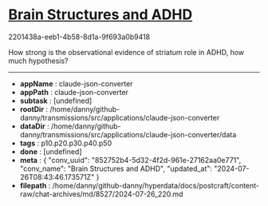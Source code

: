 # [Brain Structures and ADHD](https://claude.ai/chat/852752b4-5d32-4f2d-961e-27162aa0e771)

2201438a-eeb1-4b58-8d1a-9f693a0b9418

How strong is the observational evidence of striatum role in ADHD, how much hypothesis?

---

* **appName** : claude-json-converter
* **appPath** : claude-json-converter
* **subtask** : [undefined]
* **rootDir** : /home/danny/github-danny/transmissions/src/applications/claude-json-converter
* **dataDir** : /home/danny/github-danny/transmissions/src/applications/claude-json-converter/data
* **tags** : p10.p20.p30.p40.p50
* **done** : [undefined]
* **meta** : {
  "conv_uuid": "852752b4-5d32-4f2d-961e-27162aa0e771",
  "conv_name": "Brain Structures and ADHD",
  "updated_at": "2024-07-26T08:43:46.173571Z"
}
* **filepath** : /home/danny/github-danny/hyperdata/docs/postcraft/content-raw/chat-archives/md/8527/2024-07-26_220.md